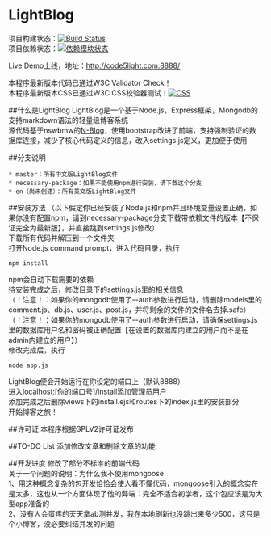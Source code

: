 LightBlog
=========
项目构建状态：[![Build Status](https://travis-ci.org/sanddudu/LightBlog.png?branch=master)](https://travis-ci.org/sanddudu/LightBlog)  
项目依赖状态：[![依赖模块状态](https://david-dm.org/sanddudu/LightBlog.png)](http://david-dm.org/sanddudu/LightBlog)

Live Demo上线，地址：http://code5light.com:8888/  

本程序最新版本代码已通过W3C Validator Check！  
本程序最新版本CSS已通过W3C CSS校验器测试！[![CSS](http://jigsaw.w3.org/css-validator/images/vcss)](http://jigsaw.w3.org/css-validator/check/referer)

##什么是LightBlog
LightBlog是一个基于Node.js，Express框架，Mongodb的支持markdown语法的轻量级博客系统    
源代码基于nswbmw的[N-Blog](https://github.com/nswbmw/N-blog)，使用bootstrap改进了前端，支持强制验证的数据库连接，减少了核心代码定义的信息，改入settings.js定义，更加便于使用

##分支说明

    * master：所有中文版LightBlog文件  
    * necessary-package：如果不能使用npm进行安装，请下载这个分支
    * en（尚未创建）：所有英文版LightBlog文件

##安装方法
（以下假定你已经安装了Node.js和npm并且环境变量设置正确，如果你没有配置npm，请到necessary-package分支下载带依赖文件的版本【不保证完全为最新版】，并直接跳到settings.js修改）  
下载所有代码并解压到一个文件夹  
打开Node.js command prompt，进入代码目录，执行  

    npm install 

npm会自动下载需要的依赖  
待安装完成之后，修改目录下的settings.js里的相关信息  
（！注意！：如果你的mongodb使用了--auth参数进行启动，请删除models里的comment.js、db.js、user.js、post.js，并将剩余的文件的文件名去掉.safe）  
（！注意！：如果你的mongodb使用了--auth参数进行启动，请确保settings.js里的数据库用户名和密码被正确配置【在设置的数据库内建立的用户而不是在admin内建立的用户】）  
修改完成后，执行  

    node app.js

LightBlog便会开始运行在你设定的端口上（默认8888）  
进入localhost:[你的端口号]/install添加管理员用户  
添加完成之后删除views下的install.ejs和routes下的index.js里的安装部分  
开始博客之旅！

##许可证
本程序根据GPLV2许可证发布

##TO-DO List
添加修改文章和删除文章的功能

##开发进度
修改了部分不标准的前端代码  
关于一个问题的说明：为什么我不使用mongoose  
1、用这种概念复杂的包开发恰恰会使人看不懂代码，mongoose引入的概念实在是太多，这也从一个方面体现了他的弊端：完全不适合初学者，这个包应该是为大型app准备的  
2、没有人会蛋疼的天天拿ab测并发，我在本地刷新也没跳出来多少500，这只是个小博客，没必要纠结并发的问题
